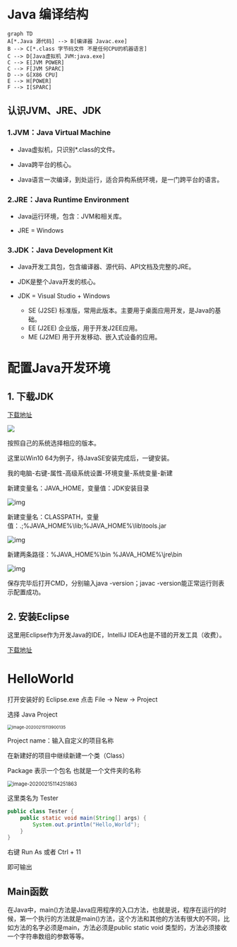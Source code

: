 # Java 编译结构

```mermaid
graph TD
A[*.Java 源代码] --> B[编译器 Javac.exe]
B --> C[*.class 字节码文件 不是任何CPU的机器语言]
C --> D[Java虚拟机 JVM:java.exe]
C --> E[JVM POWER]
C --> F[JVM SPARC]
D --> G[X86 CPU]
E --> H[POWER]
F --> I[SPARC]
```

## 认识JVM、JRE、JDK

### 1.JVM：Java Virtual Machine

+ Java虚拟机，只识别*.class的文件。

+ Java跨平台的核心。

+ Java语言一次编译，到处运行，适合异构系统环境，是一门跨平台的语言。

### 2.JRE：Java Runtime Environment

+ Java运行环境，包含：JVM和相关库。

+ JRE = Windows

### 3.JDK：Java Development Kit

+ Java开发工具包，包含编译器、源代码、API文档及完整的JRE。

+ JDK是整个Java开发的核心。

+ JDK = Visual Studio + Windows
  + SE (J2SE) 标准版，常用此版本。主要用于桌面应用开发，是Java的基础。
  + EE (J2EE) 企业版，用于开发J2EE应用。
  + ME (J2ME) 用于开发移动、嵌入式设备的应用。

# 配置Java开发环境

## 1. 下载JDK

[下载地址](https://www.oracle.com/technetwork/java/javase/downloads/jdk13-downloads-5672538.html)

![](C:\Users\Vivi_\Downloads\火狐截图_2019-10-04T08-06-43.588Z.png)

按照自己的系统选择相应的版本。

这里以Win10 64为例子，待JavaSE安装完成后，一键安装。

我的电脑-右键-属性-高级系统设置-环境变量-系统变量-新建

新建变量名：JAVA_HOME，变量值：JDK安装目录

![img](https://images2018.cnblogs.com/blog/1313907/201805/1313907-20180505151930953-913534876.png)

新建变量名：CLASSPATH，变量值：.;%JAVA_HOME%\lib;%JAVA_HOME%\lib\tools.jar

![img](https://images2018.cnblogs.com/blog/1313907/201805/1313907-20180505160714794-1912853159.png)

新建两条路径：%JAVA_HOME%\bin %JAVA_HOME%\jre\bin

![img](https://www.runoob.com/wp-content/uploads/2018/08/1534411240-7448-3932295-515fd020c1e2fc4a.png)



保存完毕后打开CMD，分别输入java -version；javac -version能正常运行则表示配置成功。

## 2. 安装Eclipse

这里用Eclipse作为开发Java的IDE，IntelliJ IDEA也是不错的开发工具（收费）。

[下载地址](https://www.eclipse.org/downloads/packages/)

# HelloWorld

打开安装好的 Eclipse.exe 点击 File -> New -> Project

选择 Java Project

<img src="C:\Users\Vivi_\AppData\Roaming\Typora\typora-user-images\image-20200215113900135.png" alt="image-20200215113900135" style="zoom: 67%;" />



Project name：输入自定义的项目名称

在新建好的项目中继续新建一个类（Class）

Package 表示一个包名 也就是一个文件夹的名称

<img src="C:\Users\Vivi_\AppData\Roaming\Typora\typora-user-images\image-20200215114251863.png" alt="image-20200215114251863" style="zoom:80%;" />

这里类名为 Tester

```java
public class Tester {
	public static void main(String[] args) {
		System.out.println("Hello,World");
	}
}
```

右键 Run As 或者 Ctrl + 11

即可输出

## Main函数

在Java中，main()方法是Java应用程序的入口方法，也就是说，程序在运行的时候，第一个执行的方法就是main()方法，这个方法和其他的方法有很大的不同，比如方法的名字必须是main，方法必须是public static void 类型的，方法必须接收一个字符串数组的参数等等。